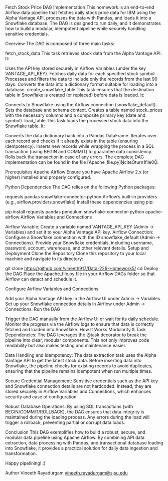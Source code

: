 Fetch Stock Price DAG Implementation
This homework is an end-to-end Airflow data pipeline that fetches daily stock price data for IBM using the Alpha Vantage API, processes the data with Pandas, and loads it into a Snowflake database. The DAG is designed to run daily, and it demonstrates how to build a modular, idempotent pipeline while securely handling sensitive credentials.

Overview
The DAG is composed of three main tasks:

fetch_stock_data
This task retrieves stock data from the Alpha Vantage API. It:

Uses the API key stored securely in Airflow Variables (under the key VANTAGE_API_KEY).
Fetches daily data for each specified stock symbol.
Processes and filters the data to include only the records from the last 90 days.
Converts the data into a dictionary format suitable for loading into a database.
create_snowflake_table
This task ensures that the destination table in Snowflake is created (or replaced) before data is loaded. It:

Connects to Snowflake using the Airflow connection (snowflake_default).
Sets the database and schema context.
Creates a table named stock_prices with the necessary columns and a composite primary key (date and symbol).
load_table
This task loads the processed stock data into the Snowflake table. It:

Converts the data dictionary back into a Pandas DataFrame.
Iterates over each record and checks if it already exists in the table (ensuring idempotency).
Inserts new records while wrapping the process in a SQL transaction (using BEGIN and COMMIT) to guarantee data consistency.
Rolls back the transaction in case of any errors.
The complete DAG implementation can be found in the file [Apache_file.py]citeturn1file0.

Prerequisites
Apache Airflow
Ensure you have Apache Airflow 2.x (or higher) installed and properly configured.

Python Dependencies
The DAG relies on the following Python packages:

requests
pandas
snowflake-connector-python
Airflow’s built-in providers (e.g., airflow.providers.snowflake)
Install these dependencies using pip:

pip install requests pandas pendulum snowflake-connector-python apache-airflow
Airflow Variables and Connections

Airflow Variable: Create a variable named VANTAGE_API_KEY (Admin → Variables) and set it to your Alpha Vantage API key.
Airflow Connection: Configure a Snowflake connection with the ID snowflake_default (Admin → Connections). Provide your Snowflake credentials, including username, password, account, warehouse, and other relevant details.
Setup and Deployment
Clone the Repository
Clone this repository to your local machine and navigate to its directory:

git clone <https://github.com/vineeth917/Data-226-Homework5/>
cd <Data-226-Homework5>
Deploy the DAG
Place the Apache_file.py file in your Airflow DAGs folder so that Airflow can detect and schedule it.

Configure Airflow Variables and Connections

Add your Alpha Vantage API key in the Airflow UI under Admin → Variables.
Set up your Snowflake connection details in Airflow under Admin → Connections.
Run the DAG

Trigger the DAG manually from the Airflow UI or wait for its daily schedule.
Monitor the progress via the Airflow logs to ensure that data is correctly fetched and loaded into Snowflake.
How It Works
Modularity & Task Dependencies:
The DAG leverages the @task decorator to break the pipeline into clear, modular components. This not only improves code readability but also makes testing and maintenance easier.

Data Handling and Idempotency:
The data extraction task uses the Alpha Vantage API to get the latest stock data. Before inserting data into Snowflake, the pipeline checks for existing records to avoid duplicates, ensuring that the pipeline remains idempotent when run multiple times.

Secure Credential Management:
Sensitive credentials such as the API key and Snowflake connection details are not hardcoded. Instead, they are stored securely in Airflow Variables and Connections, which enhances security and ease of configuration.

Robust Database Operations:
By using SQL transactions (with BEGIN/COMMIT/ROLLBACK), the DAG ensures that data integrity is maintained during the loading process. Any errors during the load will trigger a rollback, preventing partial or corrupt data loads.

Conclusion
This DAG exemplifies how to build a robust, secure, and modular data pipeline using Apache Airflow. By combining API data extraction, data processing with Pandas, and transactional database loading into Snowflake, it provides a practical solution for daily data ingestion and transformation.

Happy pipelining! :)

Author
Vineeth Rayadurgam
vineeth.rayadurgam@sjsu.edu
